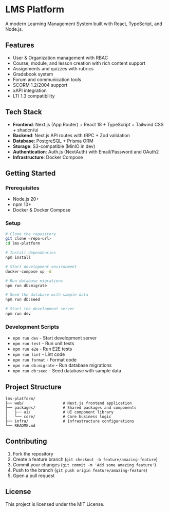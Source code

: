 # LMS Platform

A modern Learning Management System built with React, TypeScript, and Node.js.

## Features

- User & Organization management with RBAC
- Course, module, and lesson creation with rich content support
- Assignments and quizzes with rubrics
- Gradebook system
- Forum and communication tools
- SCORM 1.2/2004 support
- xAPI integration
- LTI 1.3 compatibility

## Tech Stack

- **Frontend**: Next.js (App Router) + React 18 + TypeScript + Tailwind CSS + shadcn/ui
- **Backend**: Next.js API routes with tRPC + Zod validation
- **Database**: PostgreSQL + Prisma ORM
- **Storage**: S3-compatible (MinIO in dev)
- **Authentication**: Auth.js (NextAuth) with Email/Password and OAuth2
- **Infrastructure**: Docker Compose

## Getting Started

### Prerequisites

- Node.js 20+
- npm 10+
- Docker & Docker Compose

### Setup

```bash
# Clone the repository
git clone <repo-url>
cd lms-platform

# Install dependencies
npm install

# Start development environment
docker-compose up -d

# Run database migrations
npm run db:migrate

# Seed the database with sample data
npm run db:seed

# Start the development server
npm run dev
```

### Development Scripts

- `npm run dev` - Start development server
- `npm run test` - Run unit tests
- `npm run e2e` - Run E2E tests
- `npm run lint` - Lint code
- `npm run format` - Format code
- `npm run db:migrate` - Run database migrations
- `npm run db:seed` - Seed database with sample data

## Project Structure

```
lms-platform/
├── web/                 # Next.js frontend application
├── packages/            # Shared packages and components
│   ├── ui/              # UI component library
│   └── core/            # Core business logic
├── infra/               # Infrastructure configurations
└── README.md
```

## Contributing

1. Fork the repository
2. Create a feature branch (`git checkout -b feature/amazing-feature`)
3. Commit your changes (`git commit -m 'Add some amazing feature'`)
4. Push to the branch (`git push origin feature/amazing-feature`)
5. Open a pull request

## License

This project is licensed under the MIT License.
